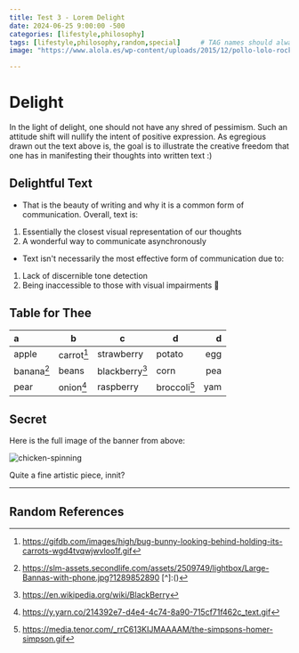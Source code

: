 ```yaml
---
title: Test 3 - Lorem Delight
date: 2024-06-25 9:00:00 -500
categories: [lifestyle,philosophy]
tags: [lifestyle,philosophy,random,special]     # TAG names should always be lowercase
image: "https://www.alola.es/wp-content/uploads/2015/12/pollo-lolo-rocker.gif"

---
```


# Delight

In the light of delight, one should not have any shred of pessimism. Such an attitude shift will nullify the intent of positive expression. As egregious drawn out the text above is, the goal is to illustrate the creative freedom that one has in manifesting their thoughts into written text :)

## Delightful Text
* That is the beauty of writing and why it is a common form of communication. Overall, text is:
1. Essentially the closest visual representation of our thoughts
2. A wonderful way to communicate asynchronously

* Text isn't necessarily the most effective form of communication due to:
1. Lack of discernible tone detection
2. Being inaccessible to those with visual impairments 🙈

## Table for Thee

| a      | b      | c          | d        | d  |
|:-------|--------|------------|----------|---:|
|apple   |carrot[^2]  |strawberry  |potato    |egg |
|banana[^5]  |beans   |blackberry[^1]  |corn      |pea |
|pear    |onion[^4]   |raspberry   |broccoli[^3]  |yam |



## Secret

Here is the full image of the banner from above:

![chicken-spinning](https://www.alola.es/wp-content/uploads/2015/12/pollo-lolo-rocker.gif)

Quite a fine artistic piece, innit?

<hr>

<!-- Sources -->
## Random References
[^1]:https://en.wikipedia.org/wiki/BlackBerry
[^2]:https://gifdb.com/images/high/bug-bunny-looking-behind-holding-its-carrots-wgd4tvqwjwvloo1f.gif
[^3]:https://media.tenor.com/_rrC613KIJMAAAAM/the-simpsons-homer-simpson.gif
[^4]:https://y.yarn.co/214392e7-d4e4-4c74-8a90-715cf71f462c_text.gif
[^5]:https://slm-assets.secondlife.com/assets/2509749/lightbox/Large-Bannas-with-phone.jpg?1289852890
[^]:()